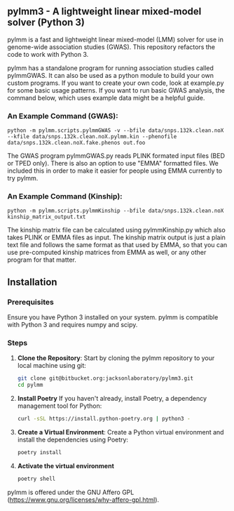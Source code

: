 
## pylmm3 - A lightweight linear mixed-model solver (Python 3)

pylmm is a fast and lightweight linear mixed-model (LMM) solver for use in genome-wide association studies (GWAS).  This repository refactors the code to work with Python 3.

pylmm has a standalone program for running association studies called pylmmGWAS.  It can also be used as a python module to build your own custom programs.  If you want to create your own code, look at example.py for some basic usage patterns.  If you want to run basic GWAS analysis, the command below, which uses example data might be a helpful guide.

### An Example Command (GWAS):

```
python -m pylmm.scripts.pylmmGWAS -v --bfile data/snps.132k.clean.noX --kfile data/snps.132k.clean.noX.pylmm.kin --phenofile data/snps.132k.clean.noX.fake.phenos out.foo
```

The GWAS program pylmmGWAS.py reads PLINK formated input files (BED or TPED only).  There is also an option to use "EMMA" formatted files.  We included this in order to make it easier for people using EMMA currently to try pylmm.  

### An Example Command (Kinship):

```
python -m pylmm.scripts.pylmmKinship --bfile data/snps.132k.clean.noX kinship_matrix_output.txt
```

The kinship matrix file can be calculated using pylmmKinship.py which also takes PLINK or EMMA files as input.  The kinship matrix output is just a plain text file and follows the same format as that used by EMMA, so that you can use pre-computed kinship matrices from EMMA as well, or any other program for that matter.

## Installation

### Prerequisites

Ensure you have Python 3 installed on your system. pylmm is compatible with Python 3 and requires numpy and scipy. 

### Steps

1. **Clone the Repository**:
   Start by cloning the pylmm repository to your local machine using git:

   ```bash
   git clone git@bitbucket.org:jacksonlaboratory/pylmm3.git
   cd pylmm
   ```

2.  **Install Poetry**
If you haven't already, install Poetry, a dependency management tool for Python:

    ```bash
    curl -sSL https://install.python-poetry.org | python3 -
    ```

2. **Create a Virtual Environment**:
   Create a Python virtual environment and install the dependencies using Poetry:

   ```bash
   poetry install
   ```

4. **Activate the virtual environment**

   ```bash
   poetry shell
   ```

pylmm is offered under the GNU Affero GPL (https://www.gnu.org/licenses/why-affero-gpl.html).





